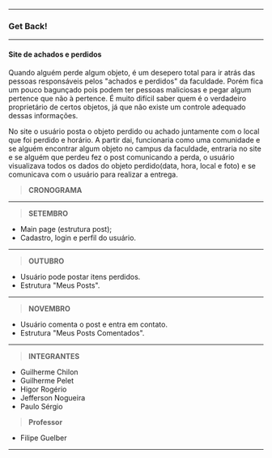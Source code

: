 ___________________________________________________________________________________________________________________________________
### Get Back!
___________________________________________________________________________________________________________________________________
#### Site de achados e perdidos
	
Quando alguém perde algum objeto, é um desepero total para ir atrás das 
pessoas responsáveis pelos "achados e perdidos" da faculdade. Porém fica
um pouco bagunçado pois podem ter pessoas maliciosas e pegar algum pertence
que não à pertence. É muito difícil saber quem é o verdadeiro proprietário
de certos objetos, já que não existe um controle adequado dessas informações.
	
No site o usuário posta o objeto perdido ou achado juntamente com o local que
foi perdido e horário. A partir dai, funcionaria como uma comunidade e se alguém 
encontrar algum objeto no campus da faculdade, entraria no site e se alguém que 
perdeu fez o post comunicando a perda, o usuário visualizava todos os dados do 
objeto perdido(data, hora, local e foto) e se comunicava com o usuário para 
realizar a entrega.


> __CRONOGRAMA__

____________________________________________
> __SETEMBRO__

* Main page (estrutura post);
* Cadastro, login e perfil do usuário.
_____________________________________________
> __OUTUBRO__

* Usuário pode postar itens perdidos.
* Estrutura "Meus Posts".
_____________________________________________
> __NOVEMBRO__

* Usuário comenta o post e entra em contato.
* Estrutura "Meus Posts Comentados".
___________________________________________________________________________________________________________________________________
>__INTEGRANTES__

* Guilherme Chilon
* Guilherme Pelet
* Higor Rogério
* Jefferson Nogueira
* Paulo Sérgio

>__Professor__
* Filipe Guelber
____________________________________________________________________________________________________________________________________
